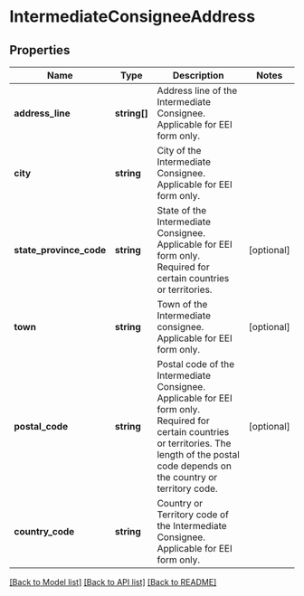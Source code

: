 # IntermediateConsigneeAddress

## Properties
Name | Type | Description | Notes
------------ | ------------- | ------------- | -------------
**address_line** | **string[]** | Address line of the Intermediate Consignee.  Applicable for EEI form only. | 
**city** | **string** | City of the Intermediate Consignee.  Applicable for EEI form only. | 
**state_province_code** | **string** | State of the Intermediate Consignee.  Applicable for EEI form only. Required for certain countries or territories. | [optional] 
**town** | **string** | Town of the Intermediate consignee.  Applicable for EEI form only. | [optional] 
**postal_code** | **string** | Postal code of the Intermediate Consignee.  Applicable for EEI form only. Required for certain countries or territories. The length of the postal code depends on the country or territory code. | [optional] 
**country_code** | **string** | Country or Territory code of the Intermediate Consignee.  Applicable for EEI form only. | 

[[Back to Model list]](../../README.md#documentation-for-models) [[Back to API list]](../../README.md#documentation-for-api-endpoints) [[Back to README]](../../README.md)

